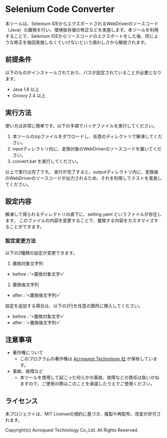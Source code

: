 # Selenium Code Converter
本ツールは、Selenium IDEからエクスポートされるWebDriverのソースコード（Java）の置換を行い、環境依存値の修正などを実施します。本ツールを利用することで、Selenium IDEからソースコードのエクスポートをした後、同じような修正を毎回実施しなくていけないという煩わしさから解放されます。

## 前提条件
以下のものがインストールされており、パスが設定されていることが必要となります。
- Java 1.8 以上
- Groovy 2.4 以上

## 実行方法
使い方は非常に簡単です。以下の手順でバッチファイルを実行してください。

1.  本ツールのzipファイルをダウロードし、任意のディレクトリで解凍してください。
1.  inputディレクトリ内に、変換対象のWebDriverのソースコードを置いてください。
1.  convert.bat を実行してください。

以上で実行は完了です。
実行が完了すると、outputディレクトリ内に、変換後のWebDriverのソースコードが出力されるため、それを利用してテストを実施してください。

## 設定内容

解凍して得られるディレクトリの直下に、setting.yaml というファイルが存在します。
このファイルの内容を変更することで、置換する内容をカスタマイズすることができます。

### 設定変更方法
以下の2種類の設定が変更できます。
1. 置換対象文字列
- before : '<置換対象文字>'
1. 置換後文字列
 - after : '<置換後文字列>'

設定を追加する場合は、以下の2行を任意の箇所に挿入してください。
- before : '<置換対象文字>'
- after : '<置換後文字列>'

## 注意事項
- 著作権について
    - このプログラムの著作権は [Acroquest Technology 社](http://www.acroquest.co.jp/) が保有しています。
- 事故、故障など
    - 本ツールを使用して起こった何らかの事故、故障などの責任は負いかねますので、ご使用の際はこのことを承諾したうえでご使用ください。

## ライセンス
本プロジェクトは、MIT Licenseの規約に基づき、複製や再配布、改変が許可されます。


Copyright(c) Acroquest Technology Co.,Ltd. All Rights Reserved.
